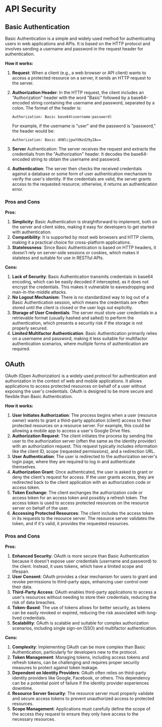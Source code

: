 # API Security
## Basic Authentication
Basic Authentication is a simple and widely used method for authenticating users in web applications and APIs. It is based on the HTTP protocol and involves sending a username and password in the request header for authentication.

**How it works:**
1. **Request**: When a client (e.g., a web browser or API client) wants to access a protected resource on a server, it sends an HTTP request to the server.
2. **Authorization Header**: In the HTTP request, the client includes an "Authorization" header with the word "Basic" followed by a base64-encoded string containing the username and password, separated by a colon. The format of the header is: 

   ```
   Authorization: Basic base64(username:password)
   ```
   For example, if the username is "user" and the password is "password," the header would be:
   ```
   Authorization: Basic dXNlcjpwYXNzd29yZA==
   ```
3. **Server** Authentication: The server receives the request and extracts the credentials from the "Authorization" header. It decodes the base64-encoded string to obtain the username and password.
4. **Authentication**: The server then checks the received credentials against a database or some form of user authentication mechanism to verify the user's identity. If the credentials are valid, the server grants access to the requested resource; otherwise, it returns an authentication error.

### Pros and Cons
**Pros:**
1. **Simplicity**: Basic Authentication is straightforward to implement, both on the server and client sides, making it easy for developers to get started with authentication.
2. **Compatibility**: It is supported by most web browsers and HTTP clients, making it a practical choice for cross-platform applications.
3. **Statelessness**: Since Basic Authentication is based on HTTP headers, it doesn't rely on server-side sessions or cookies, which makes it stateless and suitable for use in RESTful APIs.

**Cons:**
1. **Lack of Security**: Basic Authentication transmits credentials in base64 encoding, which can be easily decoded if intercepted, as it does not encrypt the credentials. This makes it vulnerable to eavesdropping and man-in-the-middle attacks.
2. **No Logout Mechanism**: There is no standardized way to log out of a Basic Authentication session, which means the credentials are often stored until the client is closed or the user logs out explicitly.
3. **Storage of User Credentials**: The server must store user credentials in a retrievable format (usually hashed and salted) to perform the authentication, which presents a security risk if the storage is not properly secured.
4. **Limited Multifactor Authentication**: Basic Authentication primarily relies on a username and password, making it less suitable for multifactor authentication scenarios, where multiple forms of authentication are required.


## OAuth
OAuth (Open Authorization) is a widely used protocol for authentication and authorization in the context of web and mobile applications. It allows applications to access protected resources on behalf of a user without exposing the user's credentials. OAuth is designed to be more secure and flexible than Basic Authentication.

**How it works:**
1. **User Initiates Authorization**: The process begins when a user (resource owner) wants to grant a third-party application (client) access to their protected resources on a resource server. For example, this could be allowing a mobile app to access a user's Google Drive files.
2. **Authorization Request**: The client initiates the process by sending the user to the authorization server (often the same as the identity provider) with an authorization request. This request typically includes information like the client ID, scope (requested permissions), and a redirection URL.
3. **User Authentication**: The user is redirected to the authorization server's login page, where they are required to log in and authenticate themselves.
4. **Authorization Grant**: Once authenticated, the user is asked to grant or deny the client's request for access. If the user grants access, they are redirected back to the client application with an authorization code or access token.
5. **Token Exchange**: The client exchanges the authorization code or access token for an access token and possibly a refresh token. The access token is used to access protected resources on the resource server on behalf of the user.
6. **Accessing Protected Resources**: The client includes the access token in its requests to the resource server. The resource server validates the token, and if it's valid, it provides the requested resources.

### Pros and Cons
**Pros:**
1. **Enhanced Security**: OAuth is more secure than Basic Authentication because it doesn't expose user credentials (username and password) to the client. Instead, it uses tokens, which have a limited scope and lifespan.
2. **User Consent**: OAuth provides a clear mechanism for users to grant and revoke permissions to third-party apps, enhancing user control over their data.
3. **Third-Party Access**: OAuth enables third-party applications to access a user's resources without needing to store their credentials, reducing the risk of data breaches.
4. **Token-Based**: The use of tokens allows for better security, as tokens can be easily revoked or expired, reducing the risk associated with long-lived credentials.
5. **Scalability**: OAuth is scalable and suitable for complex authorization scenarios, including single sign-on (SSO) and multifactor authentication.

**Cons:**
1. **Complexity**: Implementing OAuth can be more complex than Basic Authentication, particularly for developers new to the protocol.
2. **Token Management**: Managing tokens, including access tokens and refresh tokens, can be challenging and requires proper security measures to protect against token leakage.
3. **Dependent on Identity Providers**: OAuth often relies on third-party identity providers like Google, Facebook, or others. This dependency can be a potential point of failure if the identity provider experiences downtime.
4. **Resource Server Security**: The resource server must properly validate and secure access tokens to prevent unauthorized access to protected resources.
5. **Scope Management**: Applications must carefully define the scope of the access they request to ensure they only have access to the necessary resources.
